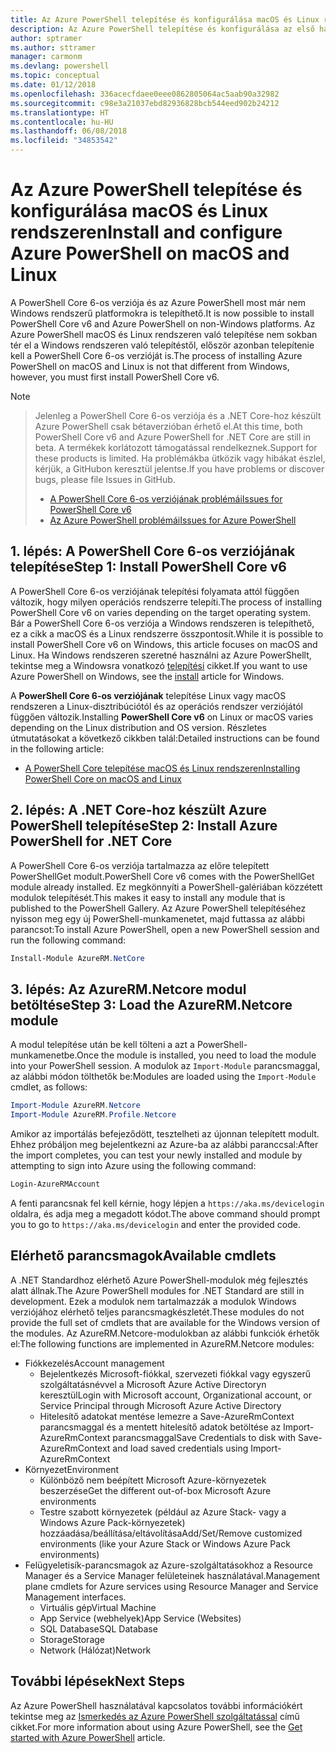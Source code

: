 ```yaml
---
title: Az Azure PowerShell telepítése és konfigurálása macOS és Linux rendszeren | Microsoft Docs
description: Az Azure PowerShell telepítése és konfigurálása az első használathoz macOS és Linux rendszeren.
author: sptramer
ms.author: sttramer
manager: carmonm
ms.devlang: powershell
ms.topic: conceptual
ms.date: 01/12/2018
ms.openlocfilehash: 336acecfdaee0eee0862805064ac5aab90a32982
ms.sourcegitcommit: c98e3a21037ebd82936828bcb544eed902b24212
ms.translationtype: HT
ms.contentlocale: hu-HU
ms.lasthandoff: 06/08/2018
ms.locfileid: "34853542"
---
```

# <a name="install-and-configure-azure-powershell-on-macos-and-linux"></a><span data-ttu-id="517d3-103">Az Azure PowerShell telepítése és konfigurálása macOS és Linux rendszeren</span><span class="sxs-lookup"><span data-stu-id="517d3-103">Install and configure Azure PowerShell on macOS and Linux</span></span>

<span data-ttu-id="517d3-104">A PowerShell Core 6-os verziója és az Azure PowerShell most már nem Windows rendszerű platformokra is telepíthető.</span><span class="sxs-lookup"><span data-stu-id="517d3-104">It is now possible to install PowerShell Core v6 and Azure PowerShell on non-Windows platforms.</span></span>
<span data-ttu-id="517d3-105">Az Azure PowerShell macOS és Linux rendszeren való telepítése nem sokban tér el a Windows rendszeren való telepítéstől, először azonban telepítenie kell a PowerShell Core 6-os verzióját is.</span><span class="sxs-lookup"><span data-stu-id="517d3-105">The process of installing Azure PowerShell on macOS and Linux is not that different from Windows, however, you must first install PowerShell Core v6.</span></span>

> [!NOTE]

> <span data-ttu-id="517d3-106">Jelenleg a PowerShell Core 6-os verziója és a .NET Core-hoz készült Azure PowerShell csak bétaverzióban érhető el.</span><span class="sxs-lookup"><span data-stu-id="517d3-106">At this time, both PowerShell Core v6 and Azure PowerShell for .NET Core are still in beta.</span></span>
> <span data-ttu-id="517d3-107">A termékek korlátozott támogatással rendelkeznek.</span><span class="sxs-lookup"><span data-stu-id="517d3-107">Support for these products is limited.</span></span> <span data-ttu-id="517d3-108">Ha problémákba ütközik vagy hibákat észlel, kérjük, a GitHubon keresztül jelentse.</span><span class="sxs-lookup"><span data-stu-id="517d3-108">If you have problems or discover bugs, please file Issues in GitHub.</span></span>
>
> * [<span data-ttu-id="517d3-109">A PowerShell Core 6-os verziójának problémái</span><span class="sxs-lookup"><span data-stu-id="517d3-109">Issues for PowerShell Core v6</span></span>](https://github.com/PowerShell/PowerShell/issues)
> * [<span data-ttu-id="517d3-110">Az Azure PowerShell problémái</span><span class="sxs-lookup"><span data-stu-id="517d3-110">Issues for Azure PowerShell</span></span>](https://github.com/azure/azure-docs-powershell/issues)

## <a name="step-1-install-powershell-core-v6"></a><span data-ttu-id="517d3-111">1. lépés: A PowerShell Core 6-os verziójának telepítése</span><span class="sxs-lookup"><span data-stu-id="517d3-111">Step 1: Install PowerShell Core v6</span></span>

<span data-ttu-id="517d3-112">A PowerShell Core 6-os verziójának telepítési folyamata attól függően változik, hogy milyen operációs rendszerre telepíti.</span><span class="sxs-lookup"><span data-stu-id="517d3-112">The process of installing PowerShell Core v6 on varies depending on the target operating system.</span></span>
<span data-ttu-id="517d3-113">Bár a PowerShell Core 6-os verziója a Windows rendszeren is telepíthető, ez a cikk a macOS és a Linux rendszerre összpontosít.</span><span class="sxs-lookup"><span data-stu-id="517d3-113">While it is possible to install PowerShell Core v6 on Windows, this article focuses on macOS and Linux.</span></span> <span data-ttu-id="517d3-114">Ha Windows rendszeren szeretné használni az Azure PowerShellt, tekintse meg a Windowsra vonatkozó [telepítési](./install-azurerm-ps.md) cikket.</span><span class="sxs-lookup"><span data-stu-id="517d3-114">If you want to use Azure PowerShell on Windows, see the [install](./install-azurerm-ps.md) article for Windows.</span></span>

<span data-ttu-id="517d3-115">A **PowerShell Core 6-os verziójának** telepítése Linux vagy macOS rendszeren a Linux-disztribúciótól és az operációs rendszer verziójától függően változik.</span><span class="sxs-lookup"><span data-stu-id="517d3-115">Installing **PowerShell Core v6** on Linux or macOS varies depending on the Linux distribution and OS version.</span></span>
<span data-ttu-id="517d3-116">Részletes útmutatásokat a következő cikkben talál:</span><span class="sxs-lookup"><span data-stu-id="517d3-116">Detailed instructions can be found in the following article:</span></span>

- [<span data-ttu-id="517d3-117">A PowerShell Core telepítése macOS és Linux rendszeren</span><span class="sxs-lookup"><span data-stu-id="517d3-117">Installing PowerShell Core on macOS and Linux</span></span>](/powershell/scripting/setup/installing-powershell-core-on-macos-and-linux)

## <a name="step-2-install-azure-powershell-for-net-core"></a><span data-ttu-id="517d3-118">2. lépés: A .NET Core-hoz készült Azure PowerShell telepítése</span><span class="sxs-lookup"><span data-stu-id="517d3-118">Step 2: Install Azure PowerShell for .NET Core</span></span>

<span data-ttu-id="517d3-119">A PowerShell Core 6-os verziója tartalmazza az előre telepített PowerShellGet modult.</span><span class="sxs-lookup"><span data-stu-id="517d3-119">PowerShell Core v6 comes with the PowerShellGet module already installed.</span></span> <span data-ttu-id="517d3-120">Ez megkönnyíti a PowerShell-galériában közzétett modulok telepítését.</span><span class="sxs-lookup"><span data-stu-id="517d3-120">This makes it easy to install any module that is published to the PowerShell Gallery.</span></span> <span data-ttu-id="517d3-121">Az Azure PowerShell telepítéséhez nyisson meg egy új PowerShell-munkamenetet, majd futtassa az alábbi parancsot:</span><span class="sxs-lookup"><span data-stu-id="517d3-121">To install Azure PowerShell, open a new PowerShell session and run the following command:</span></span>

```powershell
Install-Module AzureRM.NetCore
```

## <a name="step-3-load-the-azurermnetcore-module"></a><span data-ttu-id="517d3-122">3. lépés: Az AzureRM.Netcore modul betöltése</span><span class="sxs-lookup"><span data-stu-id="517d3-122">Step 3: Load the AzureRM.Netcore module</span></span>

<span data-ttu-id="517d3-123">A modul telepítése után be kell tölteni a azt a PowerShell-munkamenetbe.</span><span class="sxs-lookup"><span data-stu-id="517d3-123">Once the module is installed, you need to load the module into your PowerShell session.</span></span> <span data-ttu-id="517d3-124">A modulok az `Import-Module` parancsmaggal, az alábbi módon tölthetők be:</span><span class="sxs-lookup"><span data-stu-id="517d3-124">Modules are loaded using the `Import-Module` cmdlet, as follows:</span></span>

```powershell
Import-Module AzureRM.Netcore
Import-Module AzureRM.Profile.Netcore
```

<span data-ttu-id="517d3-125">Amikor az importálás befejeződött, tesztelheti az újonnan telepített modult. Ehhez próbáljon meg bejelentkezni az Azure-ba az alábbi paranccsal:</span><span class="sxs-lookup"><span data-stu-id="517d3-125">After the import completes, you can test your newly installed and module by attempting to sign into Azure using the following command:</span></span>

```powershell
Login-AzureRMAccount
```

<span data-ttu-id="517d3-126">A fenti parancsnak fel kell kérnie, hogy lépjen a `https://aka.ms/devicelogin` oldalra, és adja meg a megadott kódot.</span><span class="sxs-lookup"><span data-stu-id="517d3-126">The above command should prompt you to go to `https://aka.ms/devicelogin` and enter the provided code.</span></span>

## <a name="available-cmdlets"></a><span data-ttu-id="517d3-127">Elérhető parancsmagok</span><span class="sxs-lookup"><span data-stu-id="517d3-127">Available cmdlets</span></span>

<span data-ttu-id="517d3-128">A .NET Standardhoz elérhető Azure PowerShell-modulok még fejlesztés alatt állnak.</span><span class="sxs-lookup"><span data-stu-id="517d3-128">The Azure PowerShell modules for .NET Standard are still in development.</span></span> <span data-ttu-id="517d3-129">Ezek a modulok nem tartalmazzák a modulok Windows verziójához elérhető teljes parancsmagkészletét.</span><span class="sxs-lookup"><span data-stu-id="517d3-129">These modules do not provide the full set of cmdlets that are available for the Windows version of the modules.</span></span> <span data-ttu-id="517d3-130">Az AzureRM.Netcore-modulokban az alábbi funkciók érhetők el:</span><span class="sxs-lookup"><span data-stu-id="517d3-130">The following functions are implemented in AzureRM.Netcore modules:</span></span>

* <span data-ttu-id="517d3-131">Fiókkezelés</span><span class="sxs-lookup"><span data-stu-id="517d3-131">Account management</span></span>
  - <span data-ttu-id="517d3-132">Bejelentkezés Microsoft-fiókkal, szervezeti fiókkal vagy egyszerű szolgáltatásnévvel a Microsoft Azure Active Directoryn keresztül</span><span class="sxs-lookup"><span data-stu-id="517d3-132">Login with Microsoft account, Organizational account, or Service Principal through Microsoft Azure Active Directory</span></span>
  - <span data-ttu-id="517d3-133">Hitelesítő adatokat mentése lemezre a Save-AzureRmContext parancsmaggal és a mentett hitelesítő adatok betöltése az Import-AzureRmContext parancsmaggal</span><span class="sxs-lookup"><span data-stu-id="517d3-133">Save Credentials to disk with Save-AzureRmContext and load saved credentials using Import-AzureRmContext</span></span>
* <span data-ttu-id="517d3-134">Környezet</span><span class="sxs-lookup"><span data-stu-id="517d3-134">Environment</span></span>
  - <span data-ttu-id="517d3-135">Különböző nem beépített Microsoft Azure-környezetek beszerzése</span><span class="sxs-lookup"><span data-stu-id="517d3-135">Get the different out-of-box Microsoft Azure environments</span></span>
  - <span data-ttu-id="517d3-136">Testre szabott környezetek (például az Azure Stack- vagy a Windows Azure Pack-környezetek) hozzáadása/beállítása/eltávolítása</span><span class="sxs-lookup"><span data-stu-id="517d3-136">Add/Set/Remove customized environments (like your Azure Stack or Windows Azure Pack environments)</span></span>
* <span data-ttu-id="517d3-137">Felügyeletisík-parancsmagok az Azure-szolgáltatásokhoz a Resource Manager és a Service Manager felületeinek használatával.</span><span class="sxs-lookup"><span data-stu-id="517d3-137">Management plane cmdlets for Azure services using Resource Manager and Service Management interfaces.</span></span>
  - <span data-ttu-id="517d3-138">Virtuális gép</span><span class="sxs-lookup"><span data-stu-id="517d3-138">Virtual Machine</span></span>
  - <span data-ttu-id="517d3-139">App Service (webhelyek)</span><span class="sxs-lookup"><span data-stu-id="517d3-139">App Service (Websites)</span></span>
  - <span data-ttu-id="517d3-140">SQL Database</span><span class="sxs-lookup"><span data-stu-id="517d3-140">SQL Database</span></span>
  - <span data-ttu-id="517d3-141">Storage</span><span class="sxs-lookup"><span data-stu-id="517d3-141">Storage</span></span>
  - <span data-ttu-id="517d3-142">Network (Hálózat)</span><span class="sxs-lookup"><span data-stu-id="517d3-142">Network</span></span>

## <a name="next-steps"></a><span data-ttu-id="517d3-143">További lépések</span><span class="sxs-lookup"><span data-stu-id="517d3-143">Next Steps</span></span>

<span data-ttu-id="517d3-144">Az Azure PowerShell használatával kapcsolatos további információkért tekintse meg az [Ismerkedés az Azure PowerShell szolgáltatással](get-started-azureps.md) című cikket.</span><span class="sxs-lookup"><span data-stu-id="517d3-144">For more information about using Azure PowerShell, see the [Get started with Azure PowerShell](get-started-azureps.md) article.</span></span>
